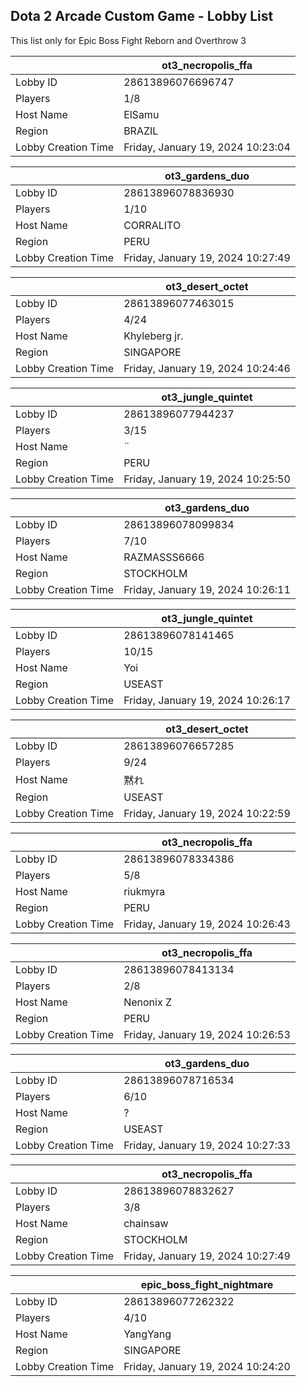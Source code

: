 ## Dota 2 Arcade Custom Game - Lobby List

This list only for Epic Boss Fight Reborn and Overthrow 3

|  | ot3_necropolis_ffa |
| ------ | ------ |
| Lobby ID | 28613896076696747 |
| Players | 1/8 |
| Host Name | ElSamu |
| Region | BRAZIL |
| Lobby Creation Time | Friday, January 19, 2024 10:23:04 |


|  | ot3_gardens_duo |
| ------ | ------ |
| Lobby ID | 28613896078836930 |
| Players | 1/10 |
| Host Name | CORRALITO |
| Region | PERU |
| Lobby Creation Time | Friday, January 19, 2024 10:27:49 |


|  | ot3_desert_octet |
| ------ | ------ |
| Lobby ID | 28613896077463015 |
| Players | 4/24 |
| Host Name | Khyleberg jr. |
| Region | SINGAPORE |
| Lobby Creation Time | Friday, January 19, 2024 10:24:46 |


|  | ot3_jungle_quintet |
| ------ | ------ |
| Lobby ID | 28613896077944237 |
| Players | 3/15 |
| Host Name | ¨ |
| Region | PERU |
| Lobby Creation Time | Friday, January 19, 2024 10:25:50 |


|  | ot3_gardens_duo |
| ------ | ------ |
| Lobby ID | 28613896078099834 |
| Players | 7/10 |
| Host Name | RAZMASSS6666 |
| Region | STOCKHOLM |
| Lobby Creation Time | Friday, January 19, 2024 10:26:11 |


|  | ot3_jungle_quintet |
| ------ | ------ |
| Lobby ID | 28613896078141465 |
| Players | 10/15 |
| Host Name | Yoi |
| Region | USEAST |
| Lobby Creation Time | Friday, January 19, 2024 10:26:17 |


|  | ot3_desert_octet |
| ------ | ------ |
| Lobby ID | 28613896076657285 |
| Players | 9/24 |
| Host Name | 黙れ |
| Region | USEAST |
| Lobby Creation Time | Friday, January 19, 2024 10:22:59 |


|  | ot3_necropolis_ffa |
| ------ | ------ |
| Lobby ID | 28613896078334386 |
| Players | 5/8 |
| Host Name | riukmyra |
| Region | PERU |
| Lobby Creation Time | Friday, January 19, 2024 10:26:43 |


|  | ot3_necropolis_ffa |
| ------ | ------ |
| Lobby ID | 28613896078413134 |
| Players | 2/8 |
| Host Name | Nenonix Z |
| Region | PERU |
| Lobby Creation Time | Friday, January 19, 2024 10:26:53 |


|  | ot3_gardens_duo |
| ------ | ------ |
| Lobby ID | 28613896078716534 |
| Players | 6/10 |
| Host Name | ? |
| Region | USEAST |
| Lobby Creation Time | Friday, January 19, 2024 10:27:33 |


|  | ot3_necropolis_ffa |
| ------ | ------ |
| Lobby ID | 28613896078832627 |
| Players | 3/8 |
| Host Name | chainsaw |
| Region | STOCKHOLM |
| Lobby Creation Time | Friday, January 19, 2024 10:27:49 |


|  | epic_boss_fight_nightmare |
| ------ | ------ |
| Lobby ID | 28613896077262322 |
| Players | 4/10 |
| Host Name | YangYang |
| Region | SINGAPORE |
| Lobby Creation Time | Friday, January 19, 2024 10:24:20 |


